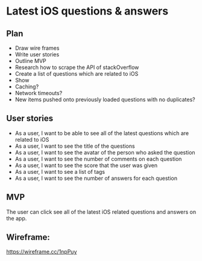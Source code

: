 # Latest iOS questions & answers

## Plan
- Draw wire frames
- Write user stories
- Outline MVP
- Research how to scrape the API of stackOverflow
- Create a list of questions which are related to iOS
- Show
- Caching?
- Network timeouts?
- New items pushed onto previously loaded questions with no duplicates?

## User stories
- As a user, I want to be able to see all of the latest questions which are related to iOS
- As a user, I want to see the title of the questions
- As a user, I want to see the avatar of the person who asked the question
- As a user, I want to see the number of comments on each question
- As a user, I want to see the score that the user was given
- As a user, I want to see a list of tags
- As a user, I want to see the number of answers for each question

## MVP
The user can click see all of the latest iOS related questions and answers on the app.

## Wireframe:
https://wireframe.cc/1npPuy

